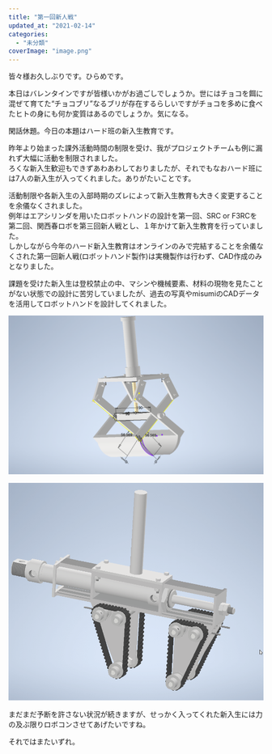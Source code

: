 ```yaml
---
title: "第一回新人戦"
updated_at: "2021-02-14"
categories: 
  - "未分類"
coverImage: "image.png"
---
```


皆々様お久しぶりです。ひらめです。

本日はバレンタインですが皆様いかがお過ごしでしょうか。世にはチョコを餌に混ぜて育てた“チョコブリ”なるブリが存在するらしいですがチョコを多めに食べたヒトの身にも何か変質はあるのでしょうか。気になる。

閑話休題。今日の本題はハード班の新入生教育です。

昨年より始まった課外活動時間の制限を受け、我がプロジェクトチームも例に漏れず大幅に活動を制限されました。  
ろくな新入生歓迎もできずあわあわしておりましたが、それでもなおハード班には7人の新入生が入ってくれました。ありがたいことです。

活動制限や各新入生の入部時期のズレによって新入生教育も大きく変更することを余儀なくされました。  
例年はエアシリンダを用いたロボットハンドの設計を第一回、SRC or F3RCを第二回、関西春ロボを第三回新人戦とし、１年かけて新入生教育を行っていました。  
しかしながら今年のハード新入生教育はオンラインのみで完結することを余儀なくされた第一回新人戦(ロボットハンド製作)は実機製作は行わず、CAD作成のみとなりました。

課題を受けた新入生は登校禁止の中、マシンや機械要素、材料の現物を見たことがない状態での設計に苦労していましたが、過去の写真やmisumiのCADデータを活用してロボットハンドを設計してくれました。

[![](images/image.png)](http://www.fortefibre.net/blog/wp-content/uploads/2021/02/image.png)

![](images/77be434e-8fdb-4aff-a463-eee6c1c0f7e8.gif)

まだまだ予断を許さない状況が続きますが、せっかく入ってくれた新入生には力の及ぶ限りロボコンさせてあげたいですね。

それではまたいずれ。
